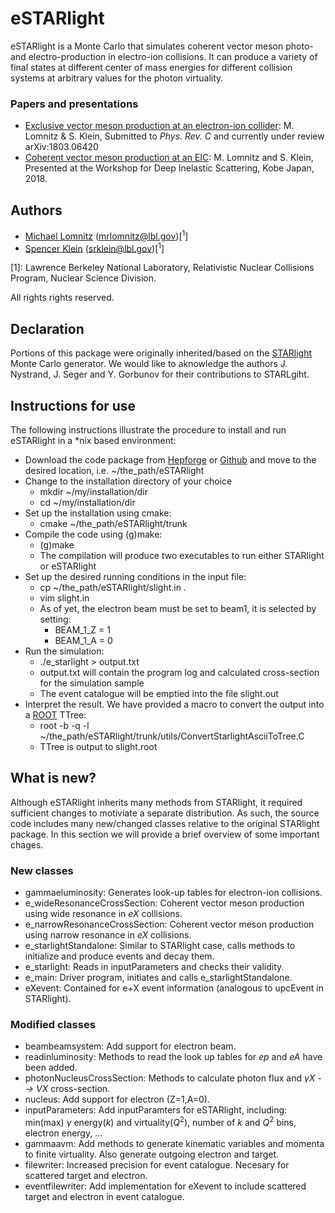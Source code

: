 # eSTARlight
eSTARlight is a Monte Carlo that simulates coherent vector meson photo- and electro-production in electro-ion collisions. It can produce a variety of final states at different center of mass energies for different collision systems at arbitrary values for the photon virtuality.

### Papers and presentations

 - [Exclusive vector meson production at an electron-ion collider](https://arxiv.org/abs/1803.06420): M. Lomnitz & S. Klein, Submitted to _Phys. Rev. C_ and currently under review arXiv:1803.06420
 - [Coherent vector meson production at an EIC](###): M. Lomnitz and S. Klein, Presented at the Workshop for Deep Inelastic Scattering, Kobe Japan, 2018.

## Authors

- [Michael Lomnitz](https://github.com/mlomnitz) (mrlomnitz@lbl.gov)[<sup>1</sup>]
- [Spencer Klein](https://github.com/SpencerKlein) (srklein@lbl.gov)[<sup>1</sup>]

[1]: Lawrence Berkeley National Laboratory, Relativistic Nuclear Collisions Program, Nuclear Science Division.

All rights rights reserved.

## Declaration

Portions of this package were originally inherited/based on the [STARlight](https://starlight.hepforge.org/) Monte Carlo generator. We would like to aknowledge the authors J. Nystrand, J. Seger and Y. Gorbunov for their contributions to STARLgiht.

## Instructions for use
The following instructions illustrate the procedure to install and run eSTARlight in a \*nix based environment:
 - Download the code package from [Hepforge](mia) or [Github](mia) and move to the desired location, i.e. ~/the_path/eSTARlight
 - Change to the installation directory of your choice
     - mkdir ~/my/installation/dir
     - cd ~/my/installation/dir
 - Set up the installation using cmake: 
     - cmake ~/the_path/eSTARlight/trunk
 - Compile the code using (g)make:
     - (g)make 
     - The compilation will produce two executables to run either STARlight or eSTARlight
 - Set up the desired running conditions in the input file:
     - cp ~/the_path/eSTARlight/slight.in .
     - vim slight.in
     - As of yet, the electron beam must be set to beam1, it is selected by setting:
         - BEAM_1_Z = 1
         - BEAM_1_A = 0
 - Run the simulation:
     - ./e_starlight > output.txt
     - output.txt will contain the program log and calculated cross-section for the simulation sample
     - The event catalogue will be emptied into the file slight.out
 - Interpret the result. We have provided a macro to convert the output into a [ROOT](https://root.cern.ch/) TTree:
     - root -b -q -l ~/the_path/eSTARlight/trunk/utils/ConvertStarlightAsciiToTree.C
     - TTree is output to slight.root

## What is new?
Although eSTARlight inherits many methods from STARlight, it required sufficient changes to motiviate a separate distribution. As such, the source code includes many new/changed classes relative to the original STARlight package. In this section we will provide a brief overview of some important chages.

### New classes
 - gammaeluminosity: Generates look-up tables for electron-ion collisions.
 - e_wideResonanceCrossSection: Coherent vector meson production using wide resonance in _eX_ collisions.
 - e_narrowResonanceCrossSection: Coherent vector meson production using narrow resonance in _eX_ collisions.
 - e_starlightStandalone: Similar to STARlight case, calls methods to initialize and produce events and decay them.
 - e_starlight: Reads in inputParameters and checks their validity. 
 - e_main: Driver program, initiates and calls e_starlightStandalone.
 - eXevent: Contained for e+X event information (analogous to upcEvent in STARlight).

 
### Modified classes
 - beambeamsystem: Add support for electron beam.
 - readinluminosity: Methods to read the look up tables for _ep_ and _eA_ have been added.
 - photonNucleusCrossSection: Methods to calculate photon flux and _$\gamma$X --> VX_ cross-section.
 - nucleus: Add support for electron (Z=1,A=0).
 - inputParameters: Add inputParamters for eSTARlight, including: min(max) $\gamma$ energy($k$) and virtuality($Q^2$), number of $k$ and $Q^2$ bins, electron energy, ...
 - gammaavm: Add methods to generate kinematic variables and momenta to finite virtuality. Also generate outgoing electron and target.
 - filewriter: Increased precision for event catalogue. Necesary for scattered target and electron.
 - eventfilewriter: Add implementation for eXevent to include scattered target and electron in event catalogue.
